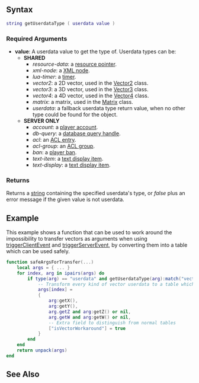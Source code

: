 Syntax
------

``` lua
string getUserdataType ( userdata value )
```

### Required Arguments

-   **value**: A userdata value to get the type of. Userdata types can be:
    -   **SHARED**
        -   *resource-data*: a [resource pointer](/docs/resource.md "wikilink").
        -   *xml-node*: a [XML node](/docs/xmlnode.md "wikilink").
        -   *lua-timer*: a [timer](/docs/timer.md "wikilink").
        -   *vector2*: a 2D vector, used in the [Vector2](/docs/vector/vector2.md "wikilink") class.
        -   *vector3*: a 3D vector, used in the [Vector3](/docs/vector/vector3.md "wikilink") class.
        -   *vector4*: a 4D vector, used in the [Vector4](/docs/vector/vector4.md "wikilink") class.
        -   *matrix*: a matrix, used in the [Matrix](/docs/matrix.md "wikilink") class.
        -   *userdata*: a fallback userdata type return value, when no other type could be found for the object.
    -   **SERVER ONLY**
        -   *account*: a [player account](/docs/account.md "wikilink").
        -   *db-query*: a [database query handle](/docs/dbquery.md "wikilink").
        -   *acl*: an [ACL entry](/docs/acl.md "wikilink").
        -   *acl-group*: an [ACL group](/docs/aclgroup.md "wikilink").
        -   *ban*: a [player ban](/docs/ban.md "wikilink").
        -   *text-item*: a [text display item](/docs/textitem.md "wikilink").
        -   *text-display*: a [text display item](/docs/textdisplay.md "wikilink").

### Returns

Returns a [string](/docs/string.md "wikilink") containing the specified userdata's type, or *false* plus an error message if the given value is not userdata.

Example
-------

This example shows a function that can be used to work around the impossibility to transfer vectors as arguments when using [triggerClientEvent](/docs/triggerclientevent.md "wikilink") and [triggerServerEvent](/docs/triggerserverevent.md "wikilink"), by converting them into a table which can be used safely.

``` lua
function safeArgsForTransfer(...)
    local args = { ... }
    for index, arg in ipairs(args) do
        if type(arg) == "userdata" and getUserdataType(arg):match("vector") then
            -- Transform every kind of vector userdata to a table which can be transfered safely
            args[index] =
            {
                arg:getX(),
                arg:getY(),
                arg.getZ and arg:getZ() or nil,
                arg.getW and arg:getW() or nil,
                -- Extra field to distinguish from normal tables
                ["isVectorWorkaround"] = true
            }
        end
    end
    return unpack(args)
end
```

See Also
--------
